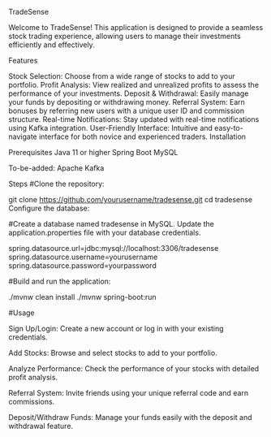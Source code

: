 TradeSense

Welcome to TradeSense! This application is designed to provide a seamless stock trading experience, allowing users to manage their investments efficiently and effectively.

Features

Stock Selection: Choose from a wide range of stocks to add to your portfolio.
Profit Analysis: View realized and unrealized profits to assess the performance of your investments.
Deposit & Withdrawal: Easily manage your funds by depositing or withdrawing money.
Referral System: Earn bonuses by referring new users with a unique user ID and commission structure.
Real-time Notifications: Stay updated with real-time notifications using Kafka integration.
User-Friendly Interface: Intuitive and easy-to-navigate interface for both novice and experienced traders.
Installation

Prerequisites
Java 11 or higher
Spring Boot
MySQL

To-be-added:
Apache Kafka

Steps
#Clone the repository:

git clone https://github.com/yourusername/tradesense.git
cd tradesense
Configure the database:

#Create a database named tradesense in MySQL.
Update the application.properties file with your database credentials.

spring.datasource.url=jdbc:mysql://localhost:3306/tradesense
spring.datasource.username=yourusername
spring.datasource.password=yourpassword

#Build and run the application:

./mvnw clean install
./mvnw spring-boot:run

#Usage

Sign Up/Login: Create a new account or log in with your existing credentials.

Add Stocks: Browse and select stocks to add to your portfolio.

Analyze Performance: Check the performance of your stocks with detailed profit analysis.

Referral System: Invite friends using your unique referral code and earn commissions.

Deposit/Withdraw Funds: Manage your funds easily with the deposit and withdrawal feature.
